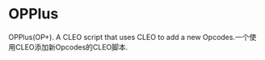 # OPPlus
 OPPlus(OP+). A CLEO script that uses CLEO to add a new Opcodes.一个使用CLEO添加新Opcodes的CLEO脚本.

